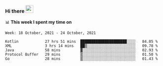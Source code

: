 ### Hi there <a href="https://www.gautamkrishnar.com/"><img src="https://media.giphy.com/media/hvRJCLFzcasrR4ia7z/giphy.gif" width="25px"></a>

📊 **This week I spent my time on**

<!--START_SECTION:waka-->
```text
Week: 18 October, 2021 - 24 October, 2021

Kotlin            27 hrs 51 mins  █████████████████████░░░░   84.05 % 
XML               3 hrs 14 mins   ██▒░░░░░░░░░░░░░░░░░░░░░░   09.78 % 
Java              58 mins         ▓░░░░░░░░░░░░░░░░░░░░░░░░   02.93 % 
Protocol Buffer   29 mins         ▒░░░░░░░░░░░░░░░░░░░░░░░░   01.50 % 
Go                28 mins         ▒░░░░░░░░░░░░░░░░░░░░░░░░   01.43 % 
```
<!--END_SECTION:waka-->
